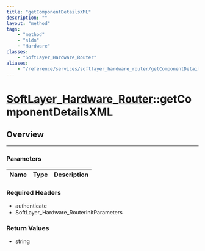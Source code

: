 ```yaml
---
title: "getComponentDetailsXML"
description: ""
layout: "method"
tags:
    - "method"
    - "sldn"
    - "Hardware"
classes:
    - "SoftLayer_Hardware_Router"
aliases:
    - "/reference/services/softlayer_hardware_router/getComponentDetailsXML"
---
```

# [SoftLayer_Hardware_Router](/reference/services/SoftLayer_Hardware_Router)::getComponentDetailsXML





## Overview 


-----

### Parameters 
|Name | Type | Description |
| --- | --- | --- |


### Required Headers
* authenticate
* SoftLayer_Hardware_RouterInitParameters


### Return Values
* string




